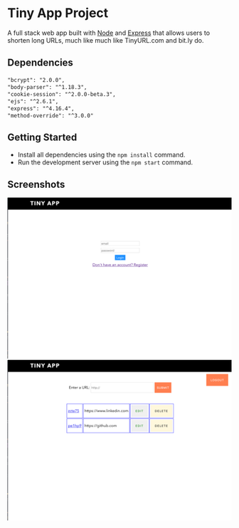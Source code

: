 # Tiny App Project
A full stack web app built with [Node](https://nodejs.org/en/) and [Express](https://expressjs.com/) that allows users to shorten long URLs, much like much like TinyURL.com and bit.ly do.

## Dependencies
```
"bcrypt": "2.0.0",
"body-parser": "^1.18.3",
"cookie-session": "^2.0.0-beta.3",
"ejs": "^2.6.1",
"express": "^4.16.4",
"method-override": "^3.0.0"
```

## Getting Started
- Install all dependencies using the `npm install` command.
- Run the development server using the `npm start` command.

## Screenshots
![Landing Page](https://github.com/SrChip15/tiny-app/blob/master/docs/main.png)
![Shortened URLs](https://github.com/SrChip15/tiny-app/blob/master/docs/urls.png)
